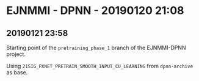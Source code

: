# EJNMMI - DPNN - 20190120 21:08

## 20190121 23:58

Starting point of the `pretraining_phase_1` branch of the EJNMMI-DPNN project.

Using `21SIG_PXNET_PRETRAIN_SMOOTH_INPUT_CU_LEARNING` from `dpnn-archive` as base.
